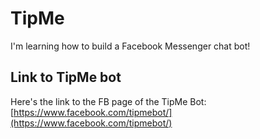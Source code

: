 # TipMe 

I'm learning how to build a Facebook Messenger chat bot! 

## Link to TipMe bot 

Here's the link to the FB page of the TipMe Bot: [https://www.facebook.com/tipmebot/](https://www.facebook.com/tipmebot/)


